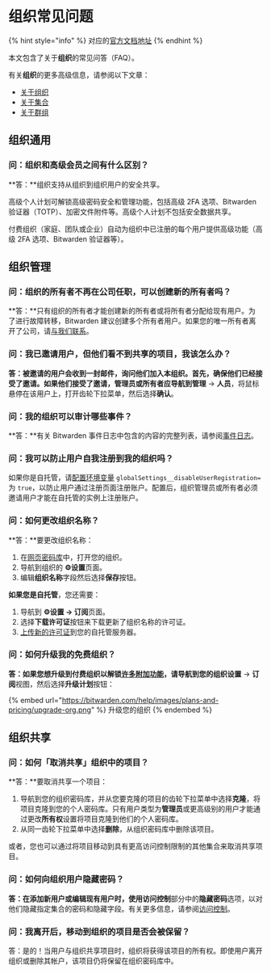 # 组织常见问题

{% hint style="info" %}
对应的[官方文档地址](https://bitwarden.com/help/article/org-faqs/)
{% endhint %}

本文包含了关于**组织**的常见问答（FAQ）。

有关**组织**的更多高级信息，请参阅以下文章：

* [关于组织](organizations.md)
* [关于集合](collections.md)
* [关于群组](groups.md)

## 组织通用 <a href="#organizations-general" id="organizations-general"></a>

### 问：组织和高级会员之间有什么区别？ <a href="#q-whats-the-difference-between-organizations-and-premium" id="q-whats-the-difference-between-organizations-and-premium"></a>

**答：**组织支持从组织到组织用户的安全共享。

高级个人计划可解锁高级密码安全和管理功能，包括高级 2FA 选项、Bitwarden 验证器（TOTP）、加密文件附件等。高级个人计划不包括安全数据共享。

付费组织（家庭、团队或企业）自动为组织中已注册的每个用户提供高级功能（高级 2FA 选项、Bitwarden 验证器等）。

## 组织管理 <a href="#organization-administration" id="organization-administration"></a>

### 问：组织的所有者不再在公司任职，可以创建新的所有者吗？ <a href="#q-my-organizations-owner-is-no-longer-with-the-company-can-a-new-owner-be-created" id="q-my-organizations-owner-is-no-longer-with-the-company-can-a-new-owner-be-created"></a>

**答：**只有组织的所有者才能创建新的所有者或将所有者分配给现有用户。为了进行故障转移，Bitwarden 建议创建多个所有者用户。如果您的唯一所有者离开了公司，请[与我们联系](https://bitwarden.com/contact)。

### 问：我已邀请用户，但他们看不到共享的项目，我该怎么办？ <a href="#q-i-have-invited-users-but-they-cannot-see-shared-items-what-do-i-do" id="q-i-have-invited-users-but-they-cannot-see-shared-items-what-do-i-do"></a>

**答：**被邀请的用户会收到一封邮件，询问他们加入本组织。首先，确保他们已经接受了邀请。如果他们接受了邀请，管理员或所有者应导航到**管理** → **人员**，将鼠标悬停在该用户上，打开齿轮下拉菜单，然后选择**确认**。

### 问：我的组织可以审计哪些事件？ <a href="#q-what-events-are-auditing-for-my-organization" id="q-what-events-are-auditing-for-my-organization"></a>

**答：**有关 Bitwarden 事件日志中包含的内容的完整列表，请参阅[事件日志](event-logs.md)。

### 问：我可以防止用户自我注册到我的组织吗？ <a href="#q-can-i-prevent-users-from-self-registering-into-my-organization" id="q-can-i-prevent-users-from-self-registering-into-my-organization"></a>

如果你是自托管，请[配置环境变量](../on-premises-hosting/configure-environment-variables.md) `globalSettings__disableUserRegistration=` 为 `true`，以防止用户通过注册页面注册账户。配置后，组织管理员或所有者必须邀请用户才能在自托管的实例上注册账户。

### 问：如何更改组织名称？ <a href="#q-how-do-i-change-the-name-of-my-organization" id="q-how-do-i-change-the-name-of-my-organization"></a>

**答：**要更改组织名称：

1. 在[网页密码库](https://vault.bitwarden.com/)中，打开您的组织。
2. 导航到组织的 **⚙️设置**页面。
3. 编辑**组织名称**字段然后选择**保存**按钮。

**如果您是自托管**，您还需要：

1. 导航到 **⚙️设置 → 订阅**页面。
2. 选择**下载许可证**按钮来下载更新了组织名称的许可证。
3. [上传新的许可证](../on-premises-hosting/licensing-for-paid-features.md#organization-license)到您的自托管服务器。

### 问：如何升级我的免费组织？ <a href="#q-how-do-i-upgrade-my-free-organization" id="q-how-do-i-upgrade-my-free-organization"></a>

**答：**如果您想升级到付费组织以解锁[许多附加功能](../plans-and-pricing/about-bitwarden-plans.md)，请导航到您的组织**设置** → **订阅**视图，然后选择**升级计划**按钮：

{% embed url="https://bitwarden.com/help/images/plans-and-pricing/upgrade-org.png" %}
升级您的组织
{% endembed %}

## 组织共享 <a href="#sharing-with-an-organization" id="sharing-with-an-organization"></a>

### 问：如何「取消共享」组织中的项目？ <a href="#q-how-do-i-unshare-an-item-from-my-organization" id="q-how-do-i-unshare-an-item-from-my-organization"></a>

**答：**要取消共享一个项目：

1. 导航到您的组织密码库，并从您要克隆的项目的齿轮下拉菜单中选择**克隆**，将项目克隆到您的个人密码库。只有用户类型为**管理员**或更高级别的用户才能通过更改**所有权**设置将项目克隆到他们的个人密码库。
2. 从同一齿轮下拉菜单中选择**删除**，从组织密码库中删除该项目。

或者，您也可以通过将项目移动到具有更高访问控制限制的其他集合来取消共享项目。

### 问：如何向组织用户隐藏密码？ <a href="#q-how-do-i-hide-a-password-from-my-organizations-users" id="q-how-do-i-hide-a-password-from-my-organizations-users"></a>

**答：**在添加新用户或编辑现有用户时，使用**访问控制**部分中的**隐藏密码**选项，以对他们隐藏指定集合的密码和隐藏字段。有关更多信息，请参阅[访问控制](user-types-and-access-control.md)。

### 问：我离开后，移动到组织的项目是否会被保留？ <a href="#q-does-an-item-i-share-with-the-organization-stay-after-i-leave" id="q-does-an-item-i-share-with-the-organization-stay-after-i-leave"></a>

答：是的！当用户与组织共享项目时，组织将获得该项目的所有权。即使用户离开组织或删除其帐户，该项目仍将保留在组织密码库中。
